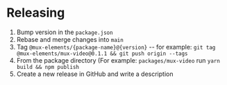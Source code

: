 # Releasing

1. Bump version in the `package.json`
1. Rebase and merge changes into `main`
1. Tag `@mux-elements/{package-name}@{version}` -- for example: `git tag @mux-elements/mux-video@0.1.1 && git push origin --tags`
1. From the package directory (For example: `packages/mux-video` run `yarn build && npm publish`
1. Create a new release in GitHub and write a description
